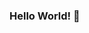 ### Hello World! 👋

<!--
**KristiyanKirilov1009/KristiyanKirilov1009** is a ✨ _special_ ✨ repository because its `README.md` (this file) appears on your GitHub profile.

Here are some ideas to get you started:

- 🔭 I’m currently working on developing my programming skills.
- 🌱 I’m currently learning C#, MySQL
- 📫 How to reach me: k.vladimirov2004@gmail.com
- ⚡ Fun fact: I like sport like football ⚽, tennis 🎾, table tennis. I train table tennis 🏓.

